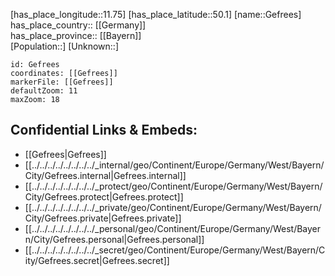 ﻿---
location: [50.1,11.75] 
mapzoom: [7,12] 
mapmarker: city 
type: City
tags:
- geo/City


SpocWebEntityId: 30384
isDeleted: false
confidential: public

---
[has_place_longitude::11.75] 
[has_place_latitude::50.1] 
[name::Gefrees] 
has_place_country:: [[Germany]]  
has_place_province:: [[Bayern]]  
[Population::] 
[Unknown::] 


```leaflet
id: Gefrees
coordinates: [[Gefrees]] 
markerFile: [[Gefrees]] 
defaultZoom: 11 
maxZoom: 18
```


## Confidential Links & Embeds: 
- [[Gefrees|Gefrees]]  
- [[../../../../../../../../_internal/geo/Continent/Europe/Germany/West/Bayern/City/Gefrees.internal|Gefrees.internal]] 
- [[../../../../../../../../_protect/geo/Continent/Europe/Germany/West/Bayern/City/Gefrees.protect|Gefrees.protect]] 
- [[../../../../../../../../_private/geo/Continent/Europe/Germany/West/Bayern/City/Gefrees.private|Gefrees.private]] 
- [[../../../../../../../../_personal/geo/Continent/Europe/Germany/West/Bayern/City/Gefrees.personal|Gefrees.personal]] 
- [[../../../../../../../../_secret/geo/Continent/Europe/Germany/West/Bayern/City/Gefrees.secret|Gefrees.secret]] 
